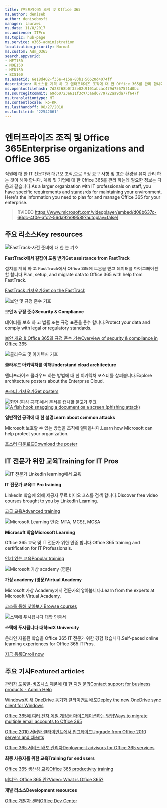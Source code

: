 ```yaml
---
title: 엔터프라이즈 조직 및 Office 365
ms.author: deniseb
author: denisebmsft
manager: laurawi
ms.date: 11/8/2017
ms.audience: ITPro
ms.topic: hub-page
ms.service: o365-administration
localization_priority: Normal
ms.custom: Adm_O365
search.appverid:
- MET150
- MOE150
- MED150
- BCS160
ms.assetid: 6e18d402-f35e-415a-83b1-56620d4074ff
description: 리소스를 계획 하 고 엔터프라이즈 조직에 대 한 Office 365를 관리 합니다.
ms.openlocfilehash: 7d28f68b0f33e02c9101abcac479d75675f1d0bc
ms.sourcegitcommit: 69d60723e611f3c973a6d6779722aa9da77f647f
ms.translationtype: MT
ms.contentlocale: ko-KR
ms.lasthandoff: 08/27/2018
ms.locfileid: "22542061"
---
```

# <a name="enterprise-organizations-and-office-365"></a><span data-ttu-id="3a42d-103">엔터프라이즈 조직 및 Office 365</span><span class="sxs-lookup"><span data-stu-id="3a42d-103">Enterprise organizations and Office 365</span></span>

<span data-ttu-id="3a42d-p101">직원에 대 한 IT 전문가와 대규모 조직,으로 특정 요구 사항 및 표준 환경을 유지 관리 하는 것이 해야 합니다. 계획 및 기업에 대 한 Office 365를 관리 하는데 필요한 정보는 다음과 같습니다.</span><span class="sxs-lookup"><span data-stu-id="3a42d-p101">As a larger organization with IT professionals on staff, you have specific requirements and standards for maintaining your environment. Here's the information you need to plan for and manage Office 365 for your enterprise.</span></span>
  

> [!VIDEO https://www.microsoft.com/videoplayer/embed/d08b637c-66dc-4f0e-afc2-56da92e99589?autoplay=false]
  
## <a name="key-resources"></a><span data-ttu-id="3a42d-106">주요 리소스</span><span class="sxs-lookup"><span data-stu-id="3a42d-106">Key resources</span></span>

![FastTrack-사전 준비에 대 한 눈 기호](media/263443cf-d8bd-460b-ac46-a08323551f3f.png)
  
 <span data-ttu-id="3a42d-108">**FastTrack에서 길잡이 도움 받기**</span><span class="sxs-lookup"><span data-stu-id="3a42d-108">**Get assistance from FastTrack**</span></span>
  
<span data-ttu-id="3a42d-109">설치를 계획 하 고 FastTrack에서 Office 365에 도움을 받고 데이터를 마이그레이션할 합니다.</span><span class="sxs-lookup"><span data-stu-id="3a42d-109">Plan, setup, and migrate data to Office 365 with help from FastTrack.</span></span>
  
[<span data-ttu-id="3a42d-110">FastTrack 가져오기</span><span class="sxs-lookup"><span data-stu-id="3a42d-110">Get on the FastTrack</span></span>](https://go.microsoft.com/fwlink/?linkid=238431)
  
![보안 및 규정 준수 기호](media/f96c2cdf-d151-4f44-bb11-20bb7f366a21.png)
  
 <span data-ttu-id="3a42d-112">**보안 &amp; 규정 준수**</span><span class="sxs-lookup"><span data-stu-id="3a42d-112">**Security &amp; Compliance**</span></span>
  
<span data-ttu-id="3a42d-113">데이터를 보호 하 고 법률 또는 규정 표준을 준수 합니다.</span><span class="sxs-lookup"><span data-stu-id="3a42d-113">Protect your data and comply with legal or regulatory standards.</span></span>
  
[<span data-ttu-id="3a42d-114">보안 개요 &amp; Office 365의 규정 준수 기능</span><span class="sxs-lookup"><span data-stu-id="3a42d-114">Overview of security &amp; compliance in Office 365</span></span>](https://support.office.com/article/dcb83b2c-ac66-4ced-925d-50eb9698a0b2)
  
![클라우드 및 아키텍처 기호](media/2850ac8d-4c99-4825-869e-83724c4ef54e.png)
  
 <span data-ttu-id="3a42d-116">**클라우드 아키텍처를 이해**</span><span class="sxs-lookup"><span data-stu-id="3a42d-116">**Understand cloud architecture**</span></span>
  
<span data-ttu-id="3a42d-117">엔터프라이즈 클라우드 하는 방법에 대 한 아키텍처 포스터를 살펴봅니다.</span><span class="sxs-lookup"><span data-stu-id="3a42d-117">Explore architecture posters about the Enterprise Cloud.</span></span>
  
[<span data-ttu-id="3a42d-118">포스터 가져오기</span><span class="sxs-lookup"><span data-stu-id="3a42d-118">Get posters</span></span>](https://aka.ms/cloudarch)
  
<span data-ttu-id="3a42d-119">[![화면 (피싱 공격)에서 문서를 캡처할 물고기 후크](media/dc32a996-623a-400c-9b7a-ed1b89a56948.png)](https://aka.ms/commonattacks)</span><span class="sxs-lookup"><span data-stu-id="3a42d-119">[![A fish hook snagging a document on a screen (phishing attack)](media/dc32a996-623a-400c-9b7a-ed1b89a56948.png)](https://aka.ms/commonattacks)</span></span>
  
 <span data-ttu-id="3a42d-120">**일반적인 공격에 대 한 설명**</span><span class="sxs-lookup"><span data-stu-id="3a42d-120">**Learn about common attacks**</span></span>
  
<span data-ttu-id="3a42d-121">Microsoft 보호할 수 있는 방법을 조직에 알아봅니다.</span><span class="sxs-lookup"><span data-stu-id="3a42d-121">Learn how Microsoft can help protect your organization.</span></span>
  
[<span data-ttu-id="3a42d-122">포스터 다운로드</span><span class="sxs-lookup"><span data-stu-id="3a42d-122">Download the poster</span></span>](https://aka.ms/commonattacks)
  
## <a name="training-for-it-pros"></a><span data-ttu-id="3a42d-123">IT 전문가 위한 교육</span><span class="sxs-lookup"><span data-stu-id="3a42d-123">Training for IT Pros</span></span>

![IT 전문가 LinkedIn learning에서 교육](media/b951eac7-9d99-42b5-86a3-3058a6445077.png)
  
 <span data-ttu-id="3a42d-125">**IT 전문가 교육**</span><span class="sxs-lookup"><span data-stu-id="3a42d-125">**IT Pro training**</span></span>
  
<span data-ttu-id="3a42d-126">LinkedIn 학습에 의해 제공자 무료 비디오 코스를 검색 합니다.</span><span class="sxs-lookup"><span data-stu-id="3a42d-126">Discover free video courses brought to you by LinkedIn Learning.</span></span>
  
[<span data-ttu-id="3a42d-127">고급 교육</span><span class="sxs-lookup"><span data-stu-id="3a42d-127">Advanced training</span></span>](https://support.office.com/article/68cc9b95-0bdc-491e-a81f-ee70b3ec63c5.aspx)
  
![Microsoft Learning 인증: MTA, MCSE, MCSA](media/8eab3b6a-5aff-423c-9c57-fd078fdebca8.png)
  
 <span data-ttu-id="3a42d-129">**Microsoft 학습**</span><span class="sxs-lookup"><span data-stu-id="3a42d-129">**Microsoft Learning**</span></span>
  
<span data-ttu-id="3a42d-130">Office 365 교육 및 IT 전문가 위한 인증 합니다.</span><span class="sxs-lookup"><span data-stu-id="3a42d-130">Office 365 training and certification for IT Professionals.</span></span>
  
[<span data-ttu-id="3a42d-131">인기 있는 교육</span><span class="sxs-lookup"><span data-stu-id="3a42d-131">Popular training</span></span>](https://go.microsoft.com/fwlink/?linkid=826247)
  
![Microsoft 가상 academy (영문)](media/1bced083-acd6-4705-9f22-22009166a5d7.png)
  
 <span data-ttu-id="3a42d-133">**가상 academy (영문)**</span><span class="sxs-lookup"><span data-stu-id="3a42d-133">**Virtual Academy**</span></span>
  
<span data-ttu-id="3a42d-134">Microsoft 가상 Academy에서 전문가의 알아봅니다.</span><span class="sxs-lookup"><span data-stu-id="3a42d-134">Learn from the experts at Microsoft Virtual Academy.</span></span>
  
[<span data-ttu-id="3a42d-135">코스를 통해 찾아보기</span><span class="sxs-lookup"><span data-stu-id="3a42d-135">Browse courses</span></span>](https://go.microsoft.com/fwlink/?linkid=826248)
  
![스택에 푸시됩니다 대학 인증서](media/c52ff863-94fa-4d6e-b91f-f9057956a7b0.png)
  
 <span data-ttu-id="3a42d-137">**스택에 푸시됩니다 대학**</span><span class="sxs-lookup"><span data-stu-id="3a42d-137">**edX University**</span></span>
  
<span data-ttu-id="3a42d-138">온라인 자율된 학습을 Office 365 IT 전문가 위한 경험 했습니다.</span><span class="sxs-lookup"><span data-stu-id="3a42d-138">Self-paced online learning experiences for Office 365 IT Pros.</span></span>
  
[<span data-ttu-id="3a42d-139">지금 등록</span><span class="sxs-lookup"><span data-stu-id="3a42d-139">Enroll now</span></span>](https://go.microsoft.com/fwlink/?linkid=852994)
  
## <a name="featured-articles"></a><span data-ttu-id="3a42d-140">주요 기사</span><span class="sxs-lookup"><span data-stu-id="3a42d-140">Featured articles</span></span>

[<span data-ttu-id="3a42d-141">관리자 도움말-비즈니스 제품에 대 한 지원 문의</span><span class="sxs-lookup"><span data-stu-id="3a42d-141">Contact support for business products - Admin Help</span></span>](https://support.office.com/article/32a17ca7-6fa0-4870-8a8d-e25ba4ccfd4b)
  
[<span data-ttu-id="3a42d-142">Windows용 새 OneDrive 동기화 클라이언트 배포</span><span class="sxs-lookup"><span data-stu-id="3a42d-142">Deploy the new OneDrive sync client for Windows</span></span>](https://support.office.com/article/3f3a511c-30c6-404a-98bf-76f95c519668)
  
[<span data-ttu-id="3a42d-143">Office 365에 여러 전자 메일 계정을 마이그레이션하는 방법</span><span class="sxs-lookup"><span data-stu-id="3a42d-143">Ways to migrate multiple email accounts to Office 365</span></span>](https://support.office.com/article/0a4913fe-60fb-498f-9155-a86516418842)
  
[<span data-ttu-id="3a42d-144">Office 2010 서버와 클라이언트에서 업그레이드</span><span class="sxs-lookup"><span data-stu-id="3a42d-144">Upgrade from Office 2010 servers and clients</span></span>](upgrade-from-office-2010-servers-and-products.md)
  
[<span data-ttu-id="3a42d-145">Office 365 서비스 배포 관리자</span><span class="sxs-lookup"><span data-stu-id="3a42d-145">Deployment advisors for Office 365 services</span></span>](deployment-advisors-for-office-365.md)
  
 <span data-ttu-id="3a42d-146">**최종 사용자를 위한 교육**</span><span class="sxs-lookup"><span data-stu-id="3a42d-146">**Training for end users**</span></span>
  
[<span data-ttu-id="3a42d-147">Office 365 생산성 교육</span><span class="sxs-lookup"><span data-stu-id="3a42d-147">Office 365 productivity training</span></span>](https://support.office.com/article/af07cb6b-980d-4f33-8599-322582767408)
  
[<span data-ttu-id="3a42d-148">비디오: Office 365 란?</span><span class="sxs-lookup"><span data-stu-id="3a42d-148">Video: What is Office 365?</span></span>](https://support.office.com/article/847caf12-2589-452c-8aca-1c009797678b)
  
 <span data-ttu-id="3a42d-149">**개발 리소스**</span><span class="sxs-lookup"><span data-stu-id="3a42d-149">**Development resources**</span></span>
  
[<span data-ttu-id="3a42d-150">Office 개발자 센터</span><span class="sxs-lookup"><span data-stu-id="3a42d-150">Office Dev Center</span></span>](https://go.microsoft.com/fwlink/?linkid=615418)
  

